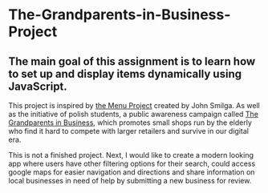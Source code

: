 # The-Grandparents-in-Business-Project

## The main goal of this assignment is to learn how to set up and display items dynamically using JavaScript.

This project is inspired by [the Menu Project](https://www.vanillajavascriptprojects.com/) created by John Smilga. As well as the initiative of polish students, a public awareness campaign called [The Grandparents in Business](https://dziadkowiebiznesu.com/), which promotes small shops run by the elderly who find it hard to compete with larger retailers and survive in our digital era.

This is not a finished project. Next, I would like to create a modern looking app where users have other filtering options for their search, could access google maps for easier navigation and directions and share information on local businesses in need of help by submitting a new business for review. 



